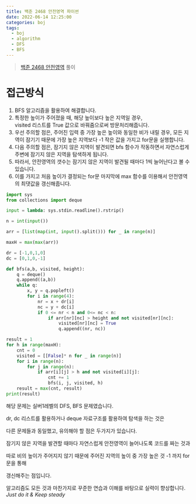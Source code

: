```yaml
---
title: 백준 2468 안전영역 파이썬
date: 2022-06-14 12:25:00
categories: boj
tags:
  - boj
  - algorithm
  - DFS
  - BFS
---
```



> [백준 2468 안전영역](https://www.acmicpc.net/problem/2468) 풀이

# 접근방식
1. BFS 알고리즘을 활용하여 해결합니다.
2. 특정한 높이가 주어졌을 때, 해당 높이보다 높은 지역일 경우,    
visited 리스트를 True 값으로 바꿔줌으로써 방문처리해줍니다.
3. 우선 주의할 점은, 주어진 입력 중 가장 높은 높이와 동일한 비가 내릴 경우,
모든 지역이 잠기기 때문에 가장 높은 지역보다 -1 작은 값을 가지고 for문을 실행합니다.
4. 다음 주의할 점은, 잠기지 않은 지역이 발견되면 bfs 함수가 작동하면서 자연스럽게 주변에
잠기지 않은 지역을 탐색하게 됩니다.
5. 따라서, 안전영역의 갯수는 잠기지 않은 지역이 발견될 때마다 1씩 늘어난다고 볼 수 있습니다.
6. 이를 가지고 처음 높이가 결정되는 for문 마지막에 max 함수를 이용해서 안전영역의 최댓값을 갱신해줍니다.

~~~python
import sys
from collections import deque

input = lambda: sys.stdin.readline().rstrip()

n = int(input())

arr = [list(map(int, input().split())) for _ in range(n)]

maxH = max(max(arr))

dr = [-1,0,1,0]
dc = [0,1,0,-1]

def bfs(a,b, visited, height):
    q = deque()
    q.append((a,b))
    while q:
        x, y = q.popleft()
        for i in range(4):
            nr = x + dr[i]
            nc = y + dc[i]
            if 0 <= nr < n and 0<= nc < n:
                if arr[nr][nc] > height and not visited[nr][nc]:
                    visited[nr][nc] = True
                    q.append((nr, nc))

result = 1
for h in range(maxH):
    cnt = 0
    visited = [[False]* n for _ in range(n)]
    for i in range(n):
        for j in range(n):
            if arr[i][j] > h and not visited[i][j]:
                cnt += 1
                bfs(i, j, visited, h)
    result = max(cnt, result)
print(result)
~~~

해당 문제는 실버1레벨의 DFS, BFS 문제였습니다.

dr, dc 리스트를 활용하거나 deque 자료구조를 활용하여 탐색을 하는 것은   

다른 문제들과 동일했고, 유의해야 할 점은 두가지가 있습니다.

잠기지 않은 지역을 발견할 때마다 자연스럽게 안전영역이 늘어나도록 코드를 짜는 것과   

따로 비의 높이가 주어지지 않기 때문에 주어진 지역의 높이 중 가장 높은 것 -1 까지 for문을 통해   

갱신해주는 점입니다.

알고리즘도 모든 것과 마찬가지로 꾸준한 연습과 이해를 바탕으로 실력이 향상합니다.    
*Just do it & Keep steady*
